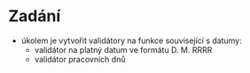 Zadání
======

* úkolem je vytvořit validátory na funkce související s datumy:
    * validátor na platný datum ve formátu D. M. RRRR
    * validátor pracovních dnů 
